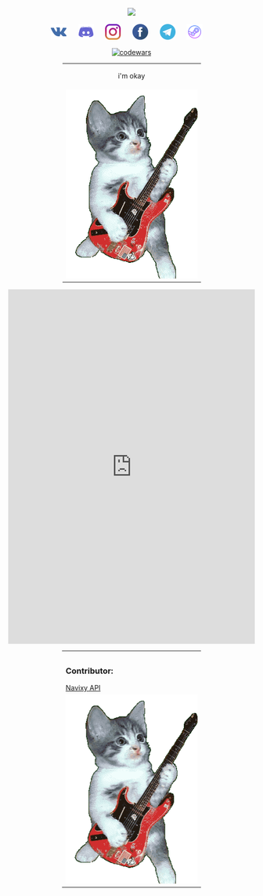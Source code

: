  <div align="center">
 
 <p align="center">
    <a href="https://github.com/Sky-to-piece/"><img src="https://readme-typing-svg.herokuapp.com/?lines=Hello_My_name_is_Mitya_and_I_am_20_y.o.;I_am_junior_web_developer.&font=Consolas%20Code&center=true&width=500&height=45&color=080&vCenter=true&size=20"></a>
  </p>

  <p align="center">
    <a href="https://vk.com/mitya_tihiy"><img width="32px" alt="VK" title="VK" src="https://github.com/Sky-to-piece/sky-to-piece/blob/main/resources/vk.svg"></a>&#8287;&#8287;&#8287;&#8287;&#8287;
    <a href="https://discord.com/channels/999255160582832128"><img width="32px" alt="Discord" title="Discord" src="https://github.com/Sky-to-piece/Sky-to-piece/blob/main/resources/discord.svg"></a>&#8287;&#8287;&#8287;&#8287;&#8287;
    <a href="https://instagram/mitya_tihiy"><img width="32px" alt="Instagram" title="Instagram" src="https://github.com/Sky-to-piece/sky-to-piece/blob/main/resources/instagram.svg"></a>&#8287;&#8287;&#8287;&#8287;&#8287;
    <a href="https://www.facebook.com/mitya.tihiy/"><img width="32px" alt="Facebook" title="Facebook" src="https://github.com/Sky-to-piece/sky-to-piece/blob/main/resources/facebook.svg"></a>&#8287;&#8287;&#8287;&#8287;&#8287;
    <a href="https://t.me/mitya_tihiy"><img width="32px" alt="Telegram" title="Telegram" src="https://github.com/Sky-to-piece/sky-to-piece/blob/main/resources/telegram.svg"></a>&#8287;&#8287;&#8287;&#8287;&#8287;
    <a href="https://steamcommunity.com/id/tokugava_norimura/"><img width="32px" alt="Steam" title="Steam" src="https://github.com/Sky-to-piece/sky-to-piece/blob/main/resources/steam.svg"></a>&#8287;&#8287;&#8287;&#8287;&#8287;
  </p>


[![codewars](https://www.codewars.com/users/Sky-to-piece/badges/large)](https://www.codewars.com/users/Sky-to-piece)


<table width="100%" style="width: max-content;">
 <tbody width="100%">
  <tr>
   <td>
    <p align="center">i'm okay</p>
   </td>
  </tr>
  <tr>
   <td>
    <img src="https://github.com/Sky-to-piece/Sky-to-piece/blob/main/resources/dashboard.gif" width="100%" height="100%"></img>
   </td>
  </tr>
 </tbody>
</table>

<div style="padding-top:143.494%;position:relative;">
 <iframe src="https://gifer.com/embed/4SHX" width="100%" height="100%" style='position:absolute;top:0;left:0;' frameBorder="0" allowFullScreen></iframe>
 
 </div>
 
 
 <table width="100%" style="width: max-content;">
  <tbody width="100%">
    <tr>
      <td width="54%">
        <!--img src="https://github-readme-stats.vercel.app/api?count_private=true&username=adideas&show_icons=true&include_all_commits=true&theme=dark&locale=ru" /-->
      </td>
      <td width="46%">
        <!--img src="https://github-readme-stats.vercel.app/api/top-langs/?count_private=true&username=adideas&show_icons=true&theme=dark&custom_title=Стек"/-->
      </td>
    </tr>
    <tr>
      <td colspan="2">
        <h3>Contributor: </h3>
        <a href="https://github.com/SquareGPS/navixy-api">Navixy API</a>
      </td>
    </tr>
    <tr>
      <td colspan="2">
        <img src="https://github.com/Sky-to-piece/Sky-to-piece/blob/main/resources/dashboard.gif" width="100%"/>
      </td>
    </tr>
  </tbody>
</table>
